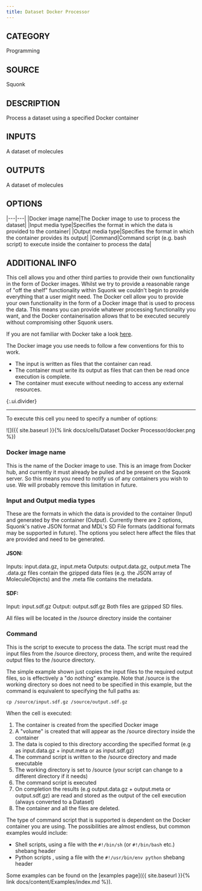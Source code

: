 ```yaml
---
title: Dataset Docker Processor
---
```


## CATEGORY
Programming

## SOURCE
Squonk

## DESCRIPTION
Process a dataset using a specified Docker container

## INPUTS
A dataset of molecules

## OUTPUTS
A dataset of molecules

## OPTIONS

|---|---|
|Docker image name|The Docker image to use to process the dataset|
|Input media type|Specifies the format in which the data is provided to the container|
|Output media type|Specifies the format in which the container provides its output|
|Command|Command script (e.g. bash script) to execute inside the container to process the data|


## ADDITIONAL INFO

This cell allows you and other third parties to provide their own functionality in the form of Docker images. Whilst we try to provide a reasonable range of "off the shelf" functionality within Squonk we couldn't begin to provide everything that a user might need. The Docker cell allow you to provide your own functionality in the form of a Docker image that is used to process the data. This means you can provide whatever processing functionality you want, and the Docker containerisation allows that to be executed securely without compromising other Squonk users.

If you are not familiar with Docker take a look [here](https://www.docker.com/what-docker).

The Docker image you use needs to follow a few conventions for this to work.

- The input is written as files that the container can read.
- The container must write its output as files that can then be read once execution is complete.
- The container must execute without needing to access any external resources.

{:.ui.divider}
<hr>

To execute this cell you need to specify a number of options:

![]({{ site.baseurl }}{% link docs/cells/Dataset Docker Processor/docker.png %})

### Docker image name

This is the name of the Docker image to use. This is an image from Docker hub, and currently it must already be pulled and be present on the Squonk server. So this means you need to notify us of any containers you wish to use. We will probably remove this limitation in future.


### Input and Output media types

These are the formats in which the data is provided to the container (Input) and generated by the container (Output). Currently there are 2 options, Squonk's native JSON format and MDL's SD File formats (additional formats may be supported in future). The options you select here affect the files that are provided and need to be generated.

#### JSON:

Inputs: input.data.gz, input.meta
Outputs: output.data.gz, output.meta
The .data.gz files contain the gzipped data files (e.g. the JSON array of MoleculeObjects) and the .meta file contains the metadata.


#### SDF:

Input: input.sdf.gz
Output: output.sdf.gz
Both files are gzipped SD files.

All files will be located in the /source directory inside the container

### Command

This is the script to execute to process the data. The script must read the input files from the /source directory, process them, and write the required output files to the /source directory.

The simple example shown just copies the input files to the required output files, so is effectively a "do nothing" example. Note that /source is the working directory so does not need to be specified in this example, but the command is equivalent to specifying the full paths as:

`cp /source/input.sdf.gz /source/output.sdf.gz`

When the cell is executed:

1. The container is created from the specified Docker image
2. A "volume" is created that will appear as the /source directory inside the container
3. The data is copied to this directory according the specified format (e.g as input.data.gz + input.meta or as input.sdf.gz)
4. The command script is written to the /source directory and made executable
5. The working directory is set to /source (your script can change to a different directory if it needs)
6. The command script is executed
7. On completion the results (e.g output.data.gz + output.meta or output.sdf.gz) are read and stored as the output of the cell execution (always converted to a Dataset)
8. The container and all the files are deleted.

The type of command script that is supported is dependent on the Docker container you are using. The possibilities are almost endless, but common examples would include:

- Shell scripts, using a file with the `#!/bin/sh` (or `#!/bin/bash` etc.) shebang header
- Python scripts , using a file with the `#!/usr/bin/env python` shebang header

Some examples can be found on the [examples page]({{ site.baseurl }}{% link docs/content/Examples/index.md %}).
